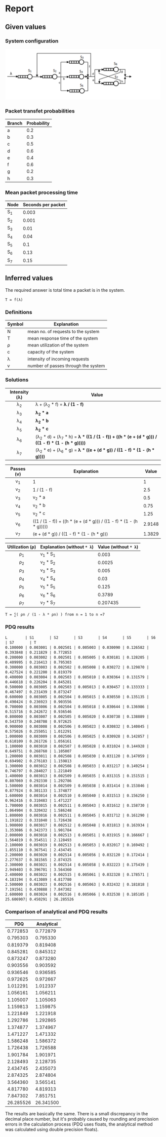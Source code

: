 # Report

## Given values

### System configuration

![Assignment text](./assignment.png)

### Packet transfet probabilities


| Branch | Probability |
|--------|-------------|
| a      | 0.2         |
| b      | 0.3         |
| c      | 0.5         |
| d      | 0.6         |
| e      | 0.4         |
| f      | 0.6         |
| g      | 0.2         |
| h      | 0.3         |

### Mean packet processing time

| Node          | Seconds per packet |
|---------------|--------------------|
| S<sub>1</sub> | 0.003              |
| S<sub>2</sub> | 0.001              |
| S<sub>3</sub> | 0.01               |
| S<sub>4</sub> | 0.04               |
| S<sub>5</sub> | 0.1                |
| S<sub>6</sub> | 0.13               |
| S<sub>7</sub> | 0.15               |

## Inferred values

The required answer is total time a packet is in the system.

```
T = f(λ)
```

### Definitions

| Symbol | Explanation |
|--------|-------------|
| N      | mean no. of requests to the system |
| T      | mean response time of the system |
| ρ      | mean utilization of the system |
| c      | capacity of the system |
| λ      | intensity of incoming requests |
| v      | number of passes through the system |

### Solutions

| Intensity (λ) | Value |
|:-------------:|-|
| λ<sub>2</sub> | λ + (λ<sub>2</sub> * f) = **λ / (1 - f)** |
| λ<sub>3</sub> | **λ<sub>2</sub> * a** |
| λ<sub>4</sub> | **λ<sub>2</sub> * b** |
| λ<sub>5</sub> | **λ<sub>2</sub> * c** |
| λ<sub>6</sub> | (λ<sub>2</sub> * d) + (λ<sub>7</sub> * h) = **λ * ((1 / (1 - f)) + ((h * (e + (d * g))) / ((1 - f) * (1 - (h * g)))))** |
| λ<sub>7</sub> | (λ<sub>2</sub> * e) + (λ<sub>6</sub> * g) = **λ * ((e + (d * g)) / ((1 - f) * (1 - (h * g))))** |

| Passes (v) | Explanation | Value |
|:-------------:|---|---|
| v<sub>1</sub> | 1 | 1 |
| v<sub>2</sub> | 1 / (1 - f) | 2.5 |
| v<sub>3</sub> | v<sub>2</sub> * a | 0.5 |
| v<sub>4</sub> | v<sub>2</sub> * b | 0.75 |
| v<sub>5</sub> | v<sub>2</sub> * c | 1.25 |
| v<sub>6</sub> | ((1 / (1 - f)) + ((h * (e + (d * g))) / ((1 - f) * (1 - (h * g))))) | 2.9148 |
| v<sub>7</sub> | (e + (d * g)) / ((1 - f) * (1 - (h * g))) | 1.3829 |

| Utilization (ρ) | Explanation (without `* λ`) | Value (without `* λ`) |
|:-------------:|---|---|
| ρ<sub>1</sub> | v<sub>1</sub> * S<sub>1</sub> | 0.003 |
| ρ<sub>2</sub> | v<sub>2</sub> * S<sub>2</sub> | 0.0025 |
| ρ<sub>3</sub> | v<sub>3</sub> * S<sub>3</sub> | 0.005 |
| ρ<sub>4</sub> | v<sub>4</sub> * S<sub>4</sub> | 0.03 |
| ρ<sub>5</sub> | v<sub>5</sub> * S<sub>5</sub> | 0.125 |
| ρ<sub>6</sub> | v<sub>6</sub> * S<sub>6</sub> | 0.3789 |
| ρ<sub>7</sub> | v<sub>7</sub> * S<sub>7</sub> | 0.207435 |

```text
T = ∑( ρn / (1 - λ * ρn) ) from n = 1 to n =7
```

### PDQ results

```text
L        | S1       | S2       | S3       | S4       | S5       | S6       | S7       | T
0.100000 | 0.003001 | 0.002501 | 0.005003 | 0.030090 | 0.126582 | 0.393848 | 0.211829 | 0.772853
0.200000 | 0.003002 | 0.002501 | 0.005005 | 0.030181 | 0.128205 | 0.409995 | 0.216413 | 0.795303
0.300000 | 0.003003 | 0.002502 | 0.005008 | 0.030272 | 0.129870 | 0.427524 | 0.221200 | 0.819379
0.400000 | 0.003004 | 0.002503 | 0.005010 | 0.030364 | 0.131579 | 0.446618 | 0.226204 | 0.845281
0.500000 | 0.003005 | 0.002503 | 0.005013 | 0.030457 | 0.133333 | 0.467497 | 0.231439 | 0.873247
0.600000 | 0.003005 | 0.002504 | 0.005015 | 0.030550 | 0.135135 | 0.490424 | 0.236923 | 0.903556
0.700000 | 0.003006 | 0.002504 | 0.005018 | 0.030644 | 0.136986 | 0.515716 | 0.242672 | 0.936546
0.800000 | 0.003007 | 0.002505 | 0.005020 | 0.030738 | 0.138889 | 0.543759 | 0.248708 | 0.972625
0.900000 | 0.003008 | 0.002506 | 0.005023 | 0.030832 | 0.140845 | 0.575026 | 0.255051 | 1.012291
1.000000 | 0.003009 | 0.002506 | 0.005025 | 0.030928 | 0.142857 | 0.610109 | 0.261726 | 1.056161
1.100000 | 0.003010 | 0.002507 | 0.005028 | 0.031024 | 0.144928 | 0.649751 | 0.268760 | 1.105007
1.200000 | 0.003011 | 0.002508 | 0.005030 | 0.031120 | 0.147059 | 0.694902 | 0.276183 | 1.159813
1.300000 | 0.003012 | 0.002508 | 0.005033 | 0.031217 | 0.149254 | 0.746797 | 0.284027 | 1.221849
1.400000 | 0.003013 | 0.002509 | 0.005035 | 0.031315 | 0.151515 | 0.807069 | 0.292330 | 1.292786
1.500000 | 0.003014 | 0.002509 | 0.005038 | 0.031414 | 0.153846 | 0.877924 | 0.301133 | 1.374877
1.600000 | 0.003014 | 0.002510 | 0.005040 | 0.031513 | 0.156250 | 0.962416 | 0.310483 | 1.471227
1.700000 | 0.003015 | 0.002511 | 0.005043 | 0.031612 | 0.158730 | 1.064904 | 0.320432 | 1.586248
1.800000 | 0.003016 | 0.002511 | 0.005045 | 0.031712 | 0.161290 | 1.191822 | 0.331040 | 1.726438
1.900000 | 0.003017 | 0.002512 | 0.005048 | 0.031813 | 0.163934 | 1.353086 | 0.342373 | 1.901784
2.000000 | 0.003018 | 0.002513 | 0.005051 | 0.031915 | 0.166667 | 1.564819 | 0.354511 | 2.128493
2.100000 | 0.003019 | 0.002513 | 0.005053 | 0.032017 | 0.169492 | 1.855110 | 0.367541 | 2.434745
2.200000 | 0.003020 | 0.002514 | 0.005056 | 0.032120 | 0.172414 | 2.277637 | 0.381565 | 2.874325
2.300000 | 0.003021 | 0.002514 | 0.005058 | 0.032223 | 0.175439 | 2.949403 | 0.396701 | 3.564360
2.400000 | 0.003022 | 0.002515 | 0.005061 | 0.032328 | 0.178571 | 4.183194 | 0.413089 | 4.817780
2.500000 | 0.003023 | 0.002516 | 0.005063 | 0.032432 | 0.181818 | 7.191561 | 0.430888 | 7.847302
2.600000 | 0.003024 | 0.002516 | 0.005066 | 0.032538 | 0.185185 | 25.606907| 0.450291 | 26.285526
```

### Comparison of analytical and PDQ results

| PDQ | Analytical |
|-|-|
| 0.772853  | 0.772879  |
| 0.795303  | 0.795330  |
| 0.819379  | 0.819408  |
| 0.845281  | 0.845312  |
| 0.873247  | 0.873280  |
| 0.903556  | 0.903592  |
| 0.936546  | 0.936585  |
| 0.972625  | 0.972667  |
| 1.012291  | 1.012337  |
| 1.056161  | 1.056211  |
| 1.105007  | 1.105063  |
| 1.159813  | 1.159875  |
| 1.221849  | 1.221918  |
| 1.292786  | 1.292865  |
| 1.374877  | 1.374967  |
| 1.471227  | 1.471332  |
| 1.586248  | 1.586372  |
| 1.726438  | 1.726588  |
| 1.901784  | 1.901971  |
| 2.128493  | 2.128735  |
| 2.434745  | 2.435073  |
| 2.874325  | 2.874804  |
| 3.564360  | 3.565141  |
| 4.817780  | 4.819313  |
| 7.847302  | 7.851751  |
| 26.285526 | 26.341500 |

The results are basically the same. There is a small discrepancy in the decimal
place number, but it's probably caused by rounding and precission errors in the
calculation process (PDQ uses floats, the analytical method was calculated
using double precision floats).
